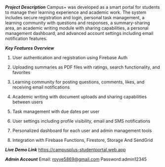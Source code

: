 ***Project Description***
Campus+ was developed as a smart portal for students to manage their learning experience and academic work. The system includes secure registration and login, personal task management, a learning community with questions and responses, a summary-sharing area, an academic writing module with sharing capabilities, a personal management dashboard, and advanced account settings including email notification features.

***Key Features Overview***
1. User authentication and registration using Firebase Auth

2. Uploading summaries as PDF files with ratings, search functionality, and favorites

3. Learning community for posting questions, comments, likes, and receiving email notifications

4. Academic writing with document uploads and sharing capabilities between users

5. Task management with due dates per user

6. User settings including profile visibility, email and SMS notifications

7. Personalized dashboard for each user and admin management tools

8. Integration with Firebase Functions, Firestore, Storage And SendGrid

***Live Demo Link***
https://campusplus-studentportal.web.app

***Admin Account***
Email: royye5869@gmail.com
Password:admin12345